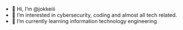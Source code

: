 - 👋 Hi, I’m @jokkeiii
- 👀 I’m interested in cybersecurity, coding and almost all tech related. 
- 🌱 I’m currently learning information technology engineering

<!---
jokkeiii/jokkeiii is a ✨ special ✨ repository because its `README.md` (this file) appears on your GitHub profile.
You can click the Preview link to take a look at your changes.
--->

